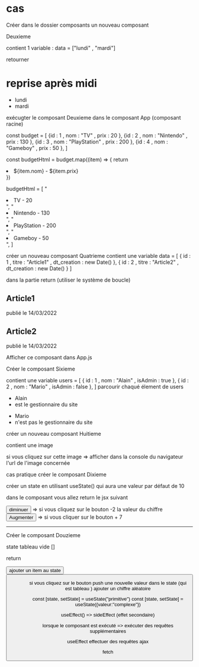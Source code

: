 # cas

Créer dans le dossier composants un nouveau composant

Deuxieme

contient 1 variable :
data = ["lundi" , "mardi"]

retourner 
<h1>reprise après midi</h1>
<ul>
    <li>lundi</li>
    <li>mardi</li>
</ul>

exécugter le composant Deuxieme dans le composant App (composant racine)


const budget = [
        {id : 1 , nom : "TV" , prix : 20 },
        {id : 2 , nom : "Nintendo" , prix : 130 },
        {id : 3 , nom : "PlayStation" , prix : 200 },
        {id : 4 , nom : "Gameboy" , prix : 50 },
    ]

const  budgetHtml = budget.map((item) => { 
    return <li>${item.nom} - ${item.prix}</li>
})

budgetHtml = [
    "<li>TV - 20</li>",
    "<li>Nintendo - 130</li>",
    "<li>PlayStation - 200</li>",
    "<li>Gameboy - 50</li>",
]

créer un nouveau composant Quatrieme
contient une variable data = [
    { id : 1 , titre : "Article1" , dt_creation : new Date() },
    { id : 2 , titre : "Article2" , dt_creation : new Date() }
]

dans la partie return (utiliser le système de boucle)
<article>
    <h2>Article1</h2>
    <time>publié le 14/03/2022</time>
</article>
<article>
    <h2>Article2</h2>
    <time>publié le 14/03/2022</time>
</article>

Afficher ce composant dans App.js 

Créer le composant Sixieme

contient une variable users = [
    { id : 1 , nom : "Alain" , isAdmin : true },
    { id : 2 , nom : "Mario" , isAdmin : false },
]
parcourir chaqué élement de users
<ul>
    <li>Alain</li>
    <li>est le gestionnaire du site</li>
</ul>
<ul>
    <li>Mario</li>
    <li>n'est pas le gestionnaire du site</li>
</ul>


créer un nouveau composant Huitieme

contient une image 

si vous cliquez sur cette image => afficher dans la console du navigateur l'url de l'image concernée 


cas pratique 
créer le composant Dixieme

créer un state en utilisant useState() qui aura une valeur par défaut de 10

dans le composant vous allez return le jsx suivant

<button>diminuer</button> => si vous cliquez sur le bouton -2
<span> la valeur du chiffre </span>
<button>Augmenter</button> => si vous cliquer sur le bouton + 7

-----------------

Créer le composant Douzieme

state tableau vide []

return 

<button>ajouter un item au state<button>
<ul>
<ul>

si vous cliquez sur le bouton  push une nouvelle valeur dans le state (qui est tableau ) ajouter un chiffre aléatoire 



const [state, setState] = useState("primitive")
const [state, setState] = useState({valeur:"complexe"})

useEffect() => sideEffect (effet secondaire)

lorsque le composant est exécuté => exécuter des requêtes supplémentaires 

useEffect effectuer des requêtes ajax 

fetch 

